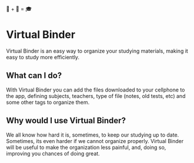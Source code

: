 :iphone: + :notebook: = :mortar_board:

# Virtual Binder

Virtual Binder is an easy way to organize your studying materials, making it
easy to study more efficiently.

## What can I do?

With Virtual Binder you can add the files downloaded to your cellphone to the
app, defining subjects, teachers, type of file (notes, old tests, etc) and some
other tags to organize them. 

## Why would I use Virtual Binder?

We all know how hard it is, sometimes, to keep our studying up to date.
Sometimes, its even harder if we cannot organize properly. Virtual Binder will
be useful to make the organization less painful, and, doing so, improving you
chances of doing great.
